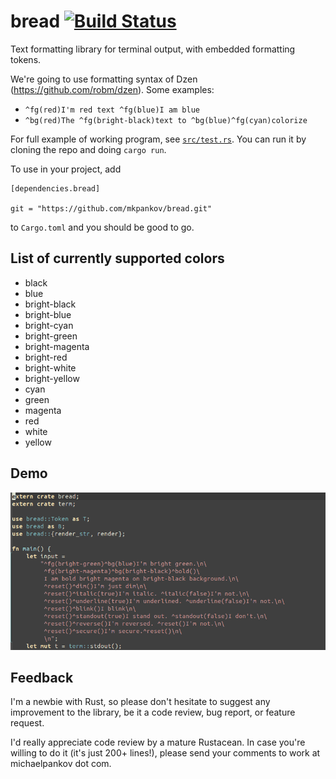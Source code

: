 # bread [![Build Status](https://travis-ci.org/mkpankov/bread.svg?branch=master)](https://travis-ci.org/mkpankov/bread)

Text formatting library for terminal output, with embedded formatting tokens.

We're going to use formatting syntax of Dzen (https://github.com/robm/dzen). Some examples:

* `^fg(red)I'm red text ^fg(blue)I am blue`
* `^bg(red)The ^fg(bright-black)text to ^bg(blue)^fg(cyan)colorize`

For full example of working program, see [`src/test.rs`](https://github.com/mkpankov/bread/blob/master/src/main.rs). You can run it by cloning the repo and doing `cargo run`.

To use in your project, add

```
[dependencies.bread]

git = "https://github.com/mkpankov/bread.git"

```

to `Cargo.toml` and you should be good to go.

## List of currently supported colors

* black
* blue
* bright-black
* bright-blue
* bright-cyan
* bright-green
* bright-magenta
* bright-red
* bright-white
* bright-yellow
* cyan
* green
* magenta
* red
* white
* yellow

## Demo

[![Demo](https://raw.githubusercontent.com/mkpankov/bread/master/show.gif)](https://github.com/mkpankov/bread)

## Feedback

I'm a newbie with Rust, so please don't hesitate to suggest any improvement to the library, be it a code review, bug report, or feature request.

I'd really appreciate code review by a mature Rustacean. In case you're willing to do it (it's just 200+ lines!), please send your comments to work at michaelpankov dot com.
